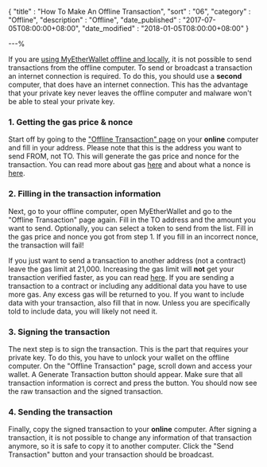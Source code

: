 {
"title"       : "How To Make An Offline Transaction",
"sort"        : "06",
"category"    : "Offline",
"description" : "Offline",
"date_published" : "2017-07-05T08:00:00+08:00",
"date_modified"  : "2018-01-05T08:00:00+08:00"
}

---%

If you are [using MyEtherWallet offline and locally](https://kb.myetherwallet.com/offline/running-myetherwallet-locally.html), it is not possible to send transactions from the offline computer. To send or broadcast a transaction an internet connection is required. To do this, you should use a **second** computer, that does have an internet connection. This has the advantage that your private key never leaves the offline computer and malware won't be able to steal your private key.

### 1. Getting the gas price & nonce
Start off by going to the ["Offline Transaction" page](https://vintage.myetherwallet.com/#offline-transaction) on your **online** computer and fill in your address. Please note that this is the address you want to send FROM, not TO. This will generate the gas price and nonce for the transaction. You can read more about gas [here](https://kb.myetherwallet.com/gas/what-is-gas-ethereum.html) and about what a nonce is [here](https://kb.myetherwallet.com/transactions/what-is-nonce.html).

### 2. Filling in the transaction information
Next, go to your offline computer, open MyEtherWallet and go to the "Offline Transaction" page again. Fill in the TO address and the amount you want to send. Optionally, you can select a token to send from the list. Fill in the gas price and nonce you got from step 1. If you fill in an incorrect nonce, the transaction will fail!

If you just want to send a transaction to another address (not a contract) leave the gas limit at 21,000. Increasing the gas limit will **not** get your transaction verified faster, as you can read [here](https://kb.myetherwallet.com/gas/what-is-gas-ethereum.html). If you are sending a transaction to a contract or including any additional data you have to use more gas. Any excess gas will be returned to you. If you want to include data with your transaction, also fill that in now. Unless you are specifically told to include data, you will likely not need it.

### 3. Signing the transaction
The next step is to sign the transaction. This is the part that requires your private key. To do this, you have to unlock your wallet on the offline computer. On the "Offline Transaction" page, scroll down and access your wallet. A Generate Transaction button should appear. Make sure that all transaction information is correct and press the button. You should now see the raw transaction and the signed transaction.

### 4. Sending the transaction
Finally, copy the signed transaction to your **online** computer. After signing a transaction, it is not possible to change any information of that transaction anymore, so it is safe to copy it to another computer.  Click the "Send Transaction" button and your transaction should be broadcast.
